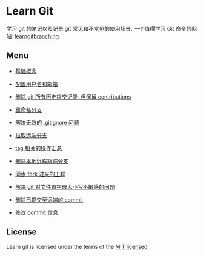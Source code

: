 # Learn Git

学习 git 的笔记以及记录 git 常见和不常见的使用场景. 一个值得学习 Git 命令的网站: [learngitbranching](https://learngitbranching.js.org/).

## Menu

- [基础概念](./docs/concept.md)

- [配置用户名和邮箱](./docs/configUsernameAndEmail.md)

- [删除 git 所有历史提交记录, 但保留 contributions](./docs/clearAllComment.md)

- [重命名分支](./docs/renameBranchName.md)

- [解决无效的 .gitignore 问题](./docs/invalidGitIgnore.md)

- [拉取远端分支](./docs/fetchRemoteBranch.md)

- [tag 相关的操作汇总](./docs/tags.md)

- [删除本地远程跟踪分支](./docs/clearRemoteBranch.md)

- [同步 fork 过来的工程](./docs/syncFork.md)

- [解决 git 对文件首字母大小写不敏感的问题](./docs/caseSense.md)

- [删除已提交至远端的 commit](./docs/deleteRemoteCommit.md)

- [修改 commit 信息](./docs/modifyCommitMessage.md)

## License

Learn git is licensed under the terms of the [MIT licensed](https://opensource.org/licenses/MIT).
